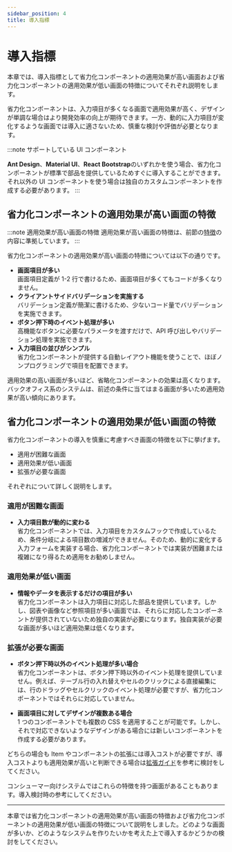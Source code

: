 ```yaml
---
sidebar_position: 4
title: 導入指標
---
```


# 導入指標

本章では、導入指標として省力化コンポーネントの適用効果が高い画面および省力化コンポーネントの適用効果が低い画面の特徴についてそれぞれ説明をします。

省力化コンポーネントは、入力項目が多くなる画面で適用効果が高く、デザインが単調な場合はより開発効率の向上が期待できます。一方、動的に入力項目が変化するような画面では導入に適さないため、慎重な検討や評価が必要となります。

:::note サポートしている UI コンポーネント

<strong>Ant Design</strong>、<strong>Material UI</strong>、<strong>React Bootstrap</strong>のいずれかを使う場合、省力化コンポーネントが標準で部品を提供しているためすぐに導入することができます。それ以外の UI コンポーネントを使う場合は独自のカスタムコンポーネントを作成する必要があります。
:::

## 省力化コンポーネントの適用効果が高い画面の特徴

:::note 適用効果が高い画面の特徴
適用効果が高い画面の特徴は、前節の[特徴](./features.md)の内容に準拠しています。
:::

省力化コンポーネントの適用効果が高い画面の特徴については以下の通りです。

- <strong>画面項目が多い</strong>  
  画面項目定義が 1-2 行で書けるため、画面項目が多くてもコードが多くなりません。
- <strong>クライアントサイドバリデーションを実施する</strong>  
  バリデーション定義が簡潔に書けるため、少ないコード量でバリデーションを実施できます。
- <strong>ボタン押下時のイベント処理が多い</strong>  
  高機能なボタンに必要なパラメータを渡すだけで、API 呼び出しやバリデーション処理を実施できます。
- <strong>入力項目の並びがシンプル</strong>  
  省力化コンポーネントが提供する自動レイアウト機能を使うことで、ほぼノンプログラミングで項目を配置できます。

適用効果の高い画面が多いほど、省略化コンポーネントの効果は高くなります。バックオフィス系のシステムは、前述の条件に当てはまる画面が多いため適用効果が高い傾向にあります。

## 省力化コンポーネントの適用効果が低い画面の特徴

省力化コンポーネントの導入を慎重に考慮すべき画面の特徴を以下に挙げます。

- 適用が困難な画面
- 適用効果が低い画面
- 拡張が必要な画面

それぞれについて詳しく説明をします。

### 適用が困難な画面

- <strong>入力項目数が動的に変わる</strong>  
  省力化コンポーネントでは、入力項目をカスタムフックで作成しているため、条件分岐による項目数の増減ができません。そのため、動的に変化する入力フォームを実装する場合、省力化コンポーネントでは実装が困難または複雑になり得るため適用をお勧めしません。

### 適用効果が低い画面

- <strong>情報やデータを表示するだけの項目が多い</strong>  
   省力化コンポーネントは入力項目に対応した部品を提供しています。しかし、図表や画像など参照項目が多い画面では、それらに対応したコンポーネントが提供されていないため独自の実装が必要になります。独自実装が必要な画面が多いほど適用効果は低くなります。

### 拡張が必要な画面

- <strong>ボタン押下時以外のイベント処理が多い場合</strong>  
  省力化コンポーネントは、ボタン押下時以外のイベント処理を提供していません。例えば、テーブル行の入れ替えやセルのクリックによる直接編集には、行のドラッグやセルクリックのイベント処理が必要ですが、省力化コンポーネントではそれらに対応していません。

- <strong>画面項目に対してデザインが複数ある場合</strong>  
  1 つのコンポーネントでも複数の CSS を適用することが可能です。しかし、それで対応できないようなデザインがある場合には新しいコンポーネントを作成する必要があります。

どちらの場合も Item やコンポーネントの拡張には導入コストが必要ですが、導入コストよりも適用効果が高いと判断できる場合は[拡張ガイド](../category/拡張ガイド/)を参考に検討をしてください。

コンシューマー向けシステムではこれらの特徴を持つ画面があることもあります。導入検討時の参考にしてください。

<hr/>
本章では省力化コンポーネントの適用効果が高い画面の特徴および省力化コンポーネントの適用効果が低い画面の特徴について説明をしました。どのような画面が多いか、どのようなシステムを作りたいかを考えた上で導入するかどうかの検討をしてください。
